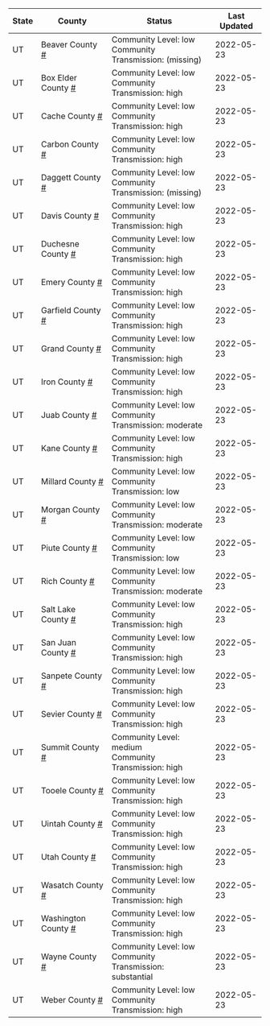 State | County | Status | Last Updated
--- | --- | --- | --- 
UT | Beaver County <a href="#beaver_county">#</a> | <a name="beaver_county"></a>Community Level: low<br/>Community Transmission: (missing) | 2022-05-23
UT | Box Elder County <a href="#box_elder_county">#</a> | <a name="box_elder_county"></a>Community Level: low<br/>Community Transmission: high | 2022-05-23
UT | Cache County <a href="#cache_county">#</a> | <a name="cache_county"></a>Community Level: low<br/>Community Transmission: high | 2022-05-23
UT | Carbon County <a href="#carbon_county">#</a> | <a name="carbon_county"></a>Community Level: low<br/>Community Transmission: high | 2022-05-23
UT | Daggett County <a href="#daggett_county">#</a> | <a name="daggett_county"></a>Community Level: low<br/>Community Transmission: (missing) | 2022-05-23
UT | Davis County <a href="#davis_county">#</a> | <a name="davis_county"></a>Community Level: low<br/>Community Transmission: high | 2022-05-23
UT | Duchesne County <a href="#duchesne_county">#</a> | <a name="duchesne_county"></a>Community Level: low<br/>Community Transmission: high | 2022-05-23
UT | Emery County <a href="#emery_county">#</a> | <a name="emery_county"></a>Community Level: low<br/>Community Transmission: high | 2022-05-23
UT | Garfield County <a href="#garfield_county">#</a> | <a name="garfield_county"></a>Community Level: low<br/>Community Transmission: high | 2022-05-23
UT | Grand County <a href="#grand_county">#</a> | <a name="grand_county"></a>Community Level: low<br/>Community Transmission: high | 2022-05-23
UT | Iron County <a href="#iron_county">#</a> | <a name="iron_county"></a>Community Level: low<br/>Community Transmission: high | 2022-05-23
UT | Juab County <a href="#juab_county">#</a> | <a name="juab_county"></a>Community Level: low<br/>Community Transmission: moderate | 2022-05-23
UT | Kane County <a href="#kane_county">#</a> | <a name="kane_county"></a>Community Level: low<br/>Community Transmission: high | 2022-05-23
UT | Millard County <a href="#millard_county">#</a> | <a name="millard_county"></a>Community Level: low<br/>Community Transmission: low | 2022-05-23
UT | Morgan County <a href="#morgan_county">#</a> | <a name="morgan_county"></a>Community Level: low<br/>Community Transmission: moderate | 2022-05-23
UT | Piute County <a href="#piute_county">#</a> | <a name="piute_county"></a>Community Level: low<br/>Community Transmission: low | 2022-05-23
UT | Rich County <a href="#rich_county">#</a> | <a name="rich_county"></a>Community Level: low<br/>Community Transmission: moderate | 2022-05-23
UT | Salt Lake County <a href="#salt_lake_county">#</a> | <a name="salt_lake_county"></a>Community Level: low<br/>Community Transmission: high | 2022-05-23
UT | San Juan County <a href="#san_juan_county">#</a> | <a name="san_juan_county"></a>Community Level: low<br/>Community Transmission: high | 2022-05-23
UT | Sanpete County <a href="#sanpete_county">#</a> | <a name="sanpete_county"></a>Community Level: low<br/>Community Transmission: high | 2022-05-23
UT | Sevier County <a href="#sevier_county">#</a> | <a name="sevier_county"></a>Community Level: low<br/>Community Transmission: high | 2022-05-23
UT | Summit County <a href="#summit_county">#</a> | <a name="summit_county"></a>Community Level: medium<br/>Community Transmission: high | 2022-05-23
UT | Tooele County <a href="#tooele_county">#</a> | <a name="tooele_county"></a>Community Level: low<br/>Community Transmission: high | 2022-05-23
UT | Uintah County <a href="#uintah_county">#</a> | <a name="uintah_county"></a>Community Level: low<br/>Community Transmission: high | 2022-05-23
UT | Utah County <a href="#utah_county">#</a> | <a name="utah_county"></a>Community Level: low<br/>Community Transmission: high | 2022-05-23
UT | Wasatch County <a href="#wasatch_county">#</a> | <a name="wasatch_county"></a>Community Level: low<br/>Community Transmission: high | 2022-05-23
UT | Washington County <a href="#washington_county">#</a> | <a name="washington_county"></a>Community Level: low<br/>Community Transmission: high | 2022-05-23
UT | Wayne County <a href="#wayne_county">#</a> | <a name="wayne_county"></a>Community Level: low<br/>Community Transmission: substantial | 2022-05-23
UT | Weber County <a href="#weber_county">#</a> | <a name="weber_county"></a>Community Level: low<br/>Community Transmission: high | 2022-05-23
